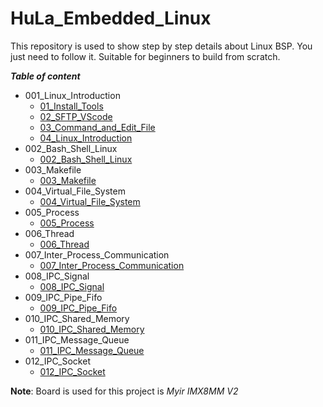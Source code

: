 # HuLa_Embedded_Linux
This repository is used to show step by step details about Linux BSP. You just need to follow it. Suitable for beginners to build from scratch.

***Table of content***
- 001_Linux_Introduction
    + [01_Install_Tools](./001_Linux_Introduction/01_Install_Tools.md)
    + [02_SFTP_VScode](./001_Linux_Introduction/02_SFTP_VScode.md)
    + [03_Command_and_Edit_File](./001_Linux_Introduction/03_Command_and_Edit_File.md)
    + [04_Linux_Introduction](./001_Linux_Introduction/04_Linux_Introduction.md)
- 002_Bash_Shell_Linux
    + [002_Bash_Shell_Linux](./002_Bash_Shell_Linux/002_Bash_Shell_Linux.md)
- 003_Makefile
    + [003_Makefile](./003_Makefile/003_Makefile.md)
- 004_Virtual_File_System
    + [004_Virtual_File_System](./004_Virtual_File_System/004_Virtual_File_System.md)
- 005_Process
    + [005_Process](./005_Process/005_Process.md)
- 006_Thread
    + [006_Thread](./006_Thread/006_Thread.md)
- 007_Inter_Process_Communication
    + [007_Inter_Process_Communication](./007_Inter_Process_Communication/007_Inter_Process_Communication.md)
- 008_IPC_Signal
    + [008_IPC_Signal](./008_IPC_Signal/008_IPC_Signal.md)
- 009_IPC_Pipe_Fifo
    + [009_IPC_Pipe_Fifo](./009_IPC_Pipe_Fifo/009_IPC_Pipe_Fifo.md)
- 010_IPC_Shared_Memory
    + [010_IPC_Shared_Memory](./010_IPC_Shared_Memory/010_IPC_Shared_Memory.md)
- 011_IPC_Message_Queue
    + [011_IPC_Message_Queue](./011_IPC_Message_Queue/011_IPC_Message_Queue.md)
- 012_IPC_Socket
    + [012_IPC_Socket](./012_IPC_Socket/012_IPC_Socket.md)

**Note**: Board is used for this project is *Myir IMX8MM V2*
